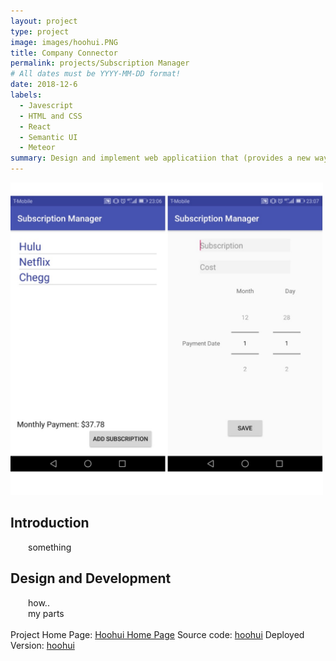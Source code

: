 ```yaml
---
layout: project
type: project
image: images/hoohui.PNG
title: Company Connector
permalink: projects/Subscription Manager
# All dates must be YYYY-MM-DD format!
date: 2018-12-6
labels:
  - Javescript
  - HTML and CSS
  - React
  - Semantic UI
  - Meteor
summary: Design and implement web applicatiion that (provides a new way for local and non-local companies who want to recruit students from UH to make their (potential) opportunities known to students. At the same time, students can create profiles on the site with their interests. The site can match students to employers and vice-versa.)
---
```

<img class="medium" width="500" height="500" src="../images/android_app.jpg">
<h2> Introduction</h2>
<div style="text-indent:2em">
  something
</div>
<h2> Design and Development </h2>
<div style="text-indent:2em">
 how..
</div>
<div style="text-indent:2em">
 my parts
</div>
<br/>
Project Home Page: <a href="https://ho-ohui.github.io/"><i class="large home icon "></i>Hoohui Home Page</a>
Source code: <a href="https://github.com/ho-ohui/hoohui"><i class="large github icon "></i>hoohui</a>
Deployed Version: <a href="https://github.com/ho-ohui/hoohui"><i class="large react icon "></i>hoohui</a>
